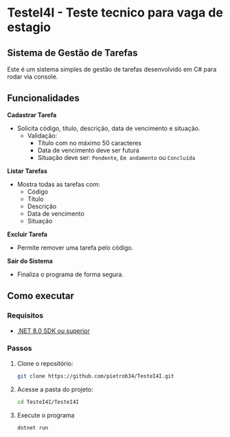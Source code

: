 # TesteI4I - Teste tecnico para vaga de estagio

## Sistema de Gestão de Tarefas

Este é um sistema simples de gestão de tarefas desenvolvido em C# para rodar via console.

## Funcionalidades

**Cadastrar Tarefa**
- Solicita código, título, descrição, data de vencimento e situação.
  - Validação:
    - Título com no máximo 50 caracteres
    - Data de vencimento deve ser futura
    - Situação deve ser: `Pendente`, `Em andamento` ou `Concluída`

 **Listar Tarefas**
  - Mostra todas as tarefas com:
    - Código
    - Título
    - Descrição
    - Data de vencimento
    - Situação
   
  **Excluir Tarefa**
  - Permite remover uma tarefa pelo código.

  **Sair do Sistema**
  - Finaliza o programa de forma segura.


## Como executar 

### Requisitos
- [.NET 8.0 SDK ou superior](https://dotnet.microsoft.com/download/dotnet/8.0)


### Passos
1. Clone o repositório:
   ```bash
   git clone https://github.com/pietrob34/TesteI4I.git
   
2. Acesse a pasta do projeto:
   ```bash
   cd TesteI4I/TesteI4I
   
3. Execute o programa
   ```bash
   dotnet run


